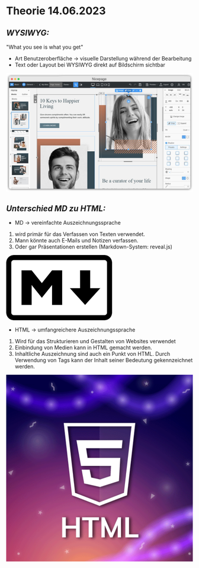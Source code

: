 # Theorie 14.06.2023

## *WYSIWYG:*
"What you see is what you get"

- Art Benutzeroberfläche → visuelle Darstellung während der Bearbeitung
- Text oder Layout bei WYSIWYG direkt auf Bildschirm sichtbar

![WYSIWYG](img.png)

## *Unterschied MD zu HTML:*

- MD → vereinfachte Auszeichnungssprache
1. wird primär für das Verfassen von Texten verwendet.
2. Mann könnte auch E-Mails und Notizen verfassen. 
3. Oder gar Präsentationen erstellen (Markdown-System: reveal.js)

![Markdown](img_1.png)

- HTML → umfangreichere Auszeichnungssprache
1. Wird für das Strukturieren und Gestalten von Websites verwendet
2. Einbindung von Medien kann in HTML gemacht werden.
3. Inhaltliche Auszeichnung sind auch ein Punkt von HTML. Durch Verwendung von Tags kann der Inhalt seiner Bedeutung gekennzeichnet werden.

![HTML](img_2.png)
